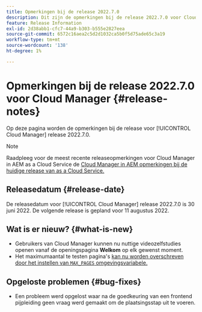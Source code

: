 ```yaml
---
title: Opmerkingen bij de release 2022.7.0
description: Dit zijn de opmerkingen bij de release 2022.7.0 voor Cloud Manager.
feature: Release Information
exl-id: 2d38abb1-cfc7-44a9-b303-b555e2827eea
source-git-commit: 6572c16aea2c5d2d1032ca5b0f5d75ade65c3a19
workflow-type: tm+mt
source-wordcount: '138'
ht-degree: 1%

---
```



# Opmerkingen bij de release 2022.7.0 voor Cloud Manager {#release-notes}

Op deze pagina worden de opmerkingen bij de release voor [!UICONTROL Cloud Manager] release 2022.7.0.

>[!NOTE]
>
>Raadpleeg voor de meest recente releaseopmerkingen voor Cloud Manager in AEM as a Cloud Service de [Cloud Manager in AEM opmerkingen bij de huidige release van as a Cloud Service.](https://experienceleague.adobe.com/docs/experience-manager-cloud-service/content/implementing/using-cloud-manager/release-notes-cloud-manager/release-notes-cm-current.html)

## Releasedatum {#release-date}

De releasedatum voor [!UICONTROL Cloud Manager] release 2022.7.0 is 30 juni 2022. De volgende release is gepland voor 11 augustus 2022.

## Wat is er nieuw? {#what-is-new}

* Gebruikers van Cloud Manager kunnen nu nuttige videozelfstudies openen vanaf de openingspagina **Welkom** op elk gewenst moment.
* Het maximumaantal te testen pagina&#39;s [kan nu worden overschreven door het instellen van `MAX_PAGES` omgevingsvariabele.](/help/using/code-quality-testing.md#crawler)

## Opgeloste problemen {#bug-fixes}

* Een probleem werd opgelost waar na de goedkeuring van een frontend pijpleiding geen vraag werd gemaakt om de plaatsingsstap uit te voeren.
